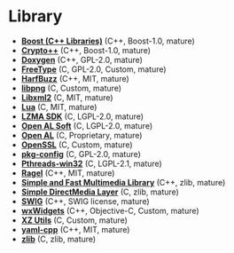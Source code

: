 [comment]: # (autogenerated content, do not edit)
# Library

- **[Boost (C++ Libraries)](boost_c_libraries.md)** (C++, Boost-1.0, mature)
- **[Crypto++](crypto.md)** (C++, Boost-1.0, mature)
- **[Doxygen](doxygen.md)** (C++, GPL-2.0, mature)
- **[FreeType](freetype.md)** (C, GPL-2.0, Custom, mature)
- **[HarfBuzz](harfbuzz.md)** (C++, MIT, mature)
- **[libpng](libpng.md)** (C, Custom, mature)
- **[Libxml2](libxml2.md)** (C, MIT, mature)
- **[Lua](lua.md)** (C, MIT, mature)
- **[LZMA SDK](lzma_sdk.md)** (C, LGPL-2.0, mature)
- **[Open AL Soft](open_al_soft.md)** (C, LGPL-2.0, mature)
- **[Open AL](open_al.md)** (C, Proprietary, mature)
- **[OpenSSL](openssl.md)** (C, Custom, mature)
- **[pkg-config](pkg-config.md)** (C, GPL-2.0, mature)
- **[Pthreads-win32](pthreads-win32.md)** (C, LGPL-2.1, mature)
- **[Ragel](ragel.md)** (C++, MIT, mature)
- **[Simple and Fast Multimedia Library](simple_and_fast_multimedia_library.md)** (C++, zlib, mature)
- **[Simple DirectMedia Layer](simple_directmedia_layer.md)** (C, zlib, mature)
- **[SWIG](swig.md)** (C++, SWIG license, mature)
- **[wxWidgets](wxwidgets.md)** (C++, Objective-C, Custom, mature)
- **[XZ Utils](xz_utils.md)** (C, Custom, mature)
- **[yaml-cpp](yaml-cpp.md)** (C++, MIT, mature)
- **[zlib](zlib.md)** (C, zlib, mature)